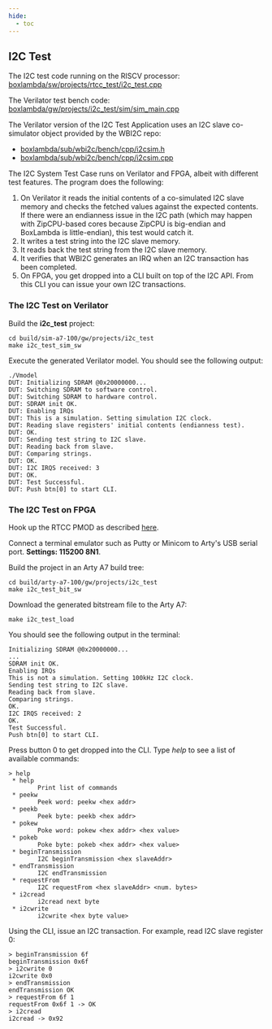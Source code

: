 ```yaml
---
hide:
  - toc
---
```


## I2C Test

The I2C test code running on the RISCV processor: [boxlambda/sw/projects/rtcc_test/i2c_test.cpp](https://github.com/epsilon537/boxlambda/blob/master/sw/projects/i2c_test/i2c_test.cpp)

The Verilator test bench code: [boxlambda/gw/projects/i2c_test/sim/sim_main.cpp](https://github.com/epsilon537/boxlambda/blob/master/gw/projects/i2c_test/sim/sim_main.cpp)

The Verilator version of the I2C Test Application uses an I2C slave co-simulator object provided by the WBI2C repo:

- [boxlambda/sub/wbi2c/bench/cpp/i2csim.h](https://github.com/epsilon537/wbi2c/blob/boxlambda/bench/cpp/i2csim.h)
- [boxlambda/sub/wbi2c/bench/cpp/i2csim.cpp](https://github.com/epsilon537/wbi2c/blob/boxlambda/bench/cpp/i2csim.cpp)

The I2C System Test Case runs on Verilator and FPGA, albeit with different test features. The program does the following:

1. On Verilator it reads the initial contents of a co-simulated I2C slave memory and checks the fetched values against the expected contents. If there were an endianness issue in the I2C path (which may happen with ZipCPU-based cores because ZipCPU is big-endian and BoxLambda is little-endian), this test would catch it.
2. It writes a test string into the I2C slave memory.
3. It reads back the test string from the I2C slave memory.
4. It verifies that WBI2C generates an IRQ when an I2C transaction has been completed.
5. On FPGA, you get dropped into a CLI built on top of the I2C API. From this CLI you can issue your own I2C transactions.

### The I2C Test on Verilator

Build the **i2c_test** project:

```
cd build/sim-a7-100/gw/projects/i2c_test
make i2c_test_sim_sw
```

Execute the generated Verilator model. You should see the following output:

```
./Vmodel
DUT: Initializing SDRAM @0x20000000...
DUT: Switching SDRAM to software control.
DUT: Switching SDRAM to hardware control.
DUT: SDRAM init OK.
DUT: Enabling IRQs
DUT: This is a simulation. Setting simulation I2C clock.
DUT: Reading slave registers' initial contents (endianness test).
DUT: OK.
DUT: Sending test string to I2C slave.
DUT: Reading back from slave.
DUT: Comparing strings.
DUT: OK.
DUT: I2C IRQS received: 3
DUT: OK.
DUT: Test Successful.
DUT: Push btn[0] to start CLI.
```

### The I2C Test on FPGA

Hook up the RTCC PMOD as described [here](pmods.md#rtcc-pmod).

Connect a terminal emulator such as Putty or Minicom to Arty's USB serial port. **Settings: 115200 8N1**.

Build the project in an Arty A7 build tree:

```
cd build/arty-a7-100/gw/projects/i2c_test
make i2c_test_bit_sw
```

Download the generated bitstream file to the Arty A7:

```
make i2c_test_load
```

You should see the following output in the terminal:

```
Initializing SDRAM @0x20000000...
...
SDRAM init OK.
Enabling IRQs
This is not a simulation. Setting 100kHz I2C clock.
Sending test string to I2C slave.
Reading back from slave.
Comparing strings.
OK.
I2C IRQS received: 2
OK.
Test Successful.
Push btn[0] to start CLI.
```

Press button 0 to get dropped into the CLI. Type *help* to see a list of available commands:

```
> help
 * help
        Print list of commands
 * peekw
        Peek word: peekw <hex addr>
 * peekb
        Peek byte: peekb <hex addr>
 * pokew
        Poke word: pokew <hex addr> <hex value>
 * pokeb
        Poke byte: pokeb <hex addr> <hex value>
 * beginTransmission
        I2C beginTransmission <hex slaveAddr>
 * endTransmission
        I2C endTransmission
 * requestFrom
        I2C requestFrom <hex slaveAddr> <num. bytes>
 * i2cread
        i2cread next byte
 * i2cwrite
        i2cwrite <hex byte value>
```

Using the CLI, issue an I2C transaction. For example, read I2C slave register 0:

```
> beginTransmission 6f
beginTransmission 0x6f
> i2cwrite 0
i2cwrite 0x0
> endTransmission
endTransmission OK
> requestFrom 6f 1
requestFrom 0x6f 1 -> OK
> i2cread
i2cread -> 0x92
```

